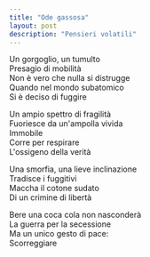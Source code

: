 ```yaml
---
title: "Ode gassosa"
layout: post
description: "Pensieri volatili"
---
```


Un gorgoglio, un tumulto  
Presagio di mobilità  
Non è vero che nulla si distrugge  
Quando nel mondo subatomico  
Si è deciso di fuggire  

Un ampio spettro di fragilità  
Fuoriesce da un'ampolla vivida  
Immobile  
Corre per respirare  
L'ossigeno della verità  

Una smorfia, una lieve inclinazione  
Tradisce i fuggitivi  
Maccha il cotone sudato  
Di un crimine di libertà  

Bere una coca cola non nasconderà  
La guerra per la secessione  
Ma un unico gesto di pace:  
Scorreggiare  